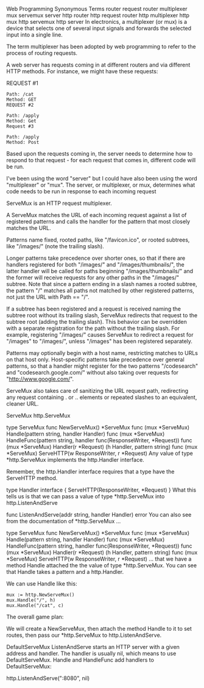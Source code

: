 Web Programming Synonymous Terms
router
request router
multiplexer
mux
servemux
server
http router
http request router
http multiplexer
http mux
http servemux
http server
In electronics, a multiplexer (or mux) is a device that selects one of several input signals and forwards the selected input into a single line.

The term multiplexer has been adopted by web programming to refer to the process of routing requests.

A web server has requests coming in at different routers and via different HTTP methods. For instance, we might have these requests:

REQUEST #1
```
Path: /cat
Method: GET
REQUEST #2

Path: /apply
Method: Get
Request #3

Path: /apply
Method: Post
```
Based upon the requests coming in, the server needs to determine how to respond to that request - for each request that comes in, different code will be run.

I've been using the word "server" but I could have also been using the word "multiplexer" or "mux". The server, or multiplexer, or mux, determines what code needs to be run in response to each incoming request

ServeMux is an HTTP request multiplexer.

A ServeMux matches the URL of each incoming request against a list of registered patterns and calls the handler for the pattern that most closely matches the URL.

Patterns name fixed, rooted paths, like "/favicon.ico", or rooted subtrees, like "/images/" (note the trailing slash).

Longer patterns take precedence over shorter ones, so that if there are handlers registered for both "/images/" and "/images/thumbnails/", the latter handler will be called for paths beginning "/images/thumbnails/" and the former will receive requests for any other paths in the "/images/" subtree. Note that since a pattern ending in a slash names a rooted subtree, the pattern "/" matches all paths not matched by other registered patterns, not just the URL with Path == "/".

If a subtree has been registered and a request is received naming the subtree root without its trailing slash, ServeMux redirects that request to the subtree root (adding the trailing slash). This behavior can be overridden with a separate registration for the path without the trailing slash. For example, registering "/images/" causes ServeMux to redirect a request for "/images" to "/images/", unless "/images" has been registered separately.

Patterns may optionally begin with a host name, restricting matches to URLs on that host only. Host-specific patterns take precedence over general patterns, so that a handler might register for the two patterns "/codesearch" and "codesearch.google.com/" without also taking over requests for "http://www.google.com/".

ServeMux also takes care of sanitizing the URL request path, redirecting any request containing . or .. elements or repeated slashes to an equivalent, cleaner URL.

ServeMux
http.ServeMux

type ServeMux
	func NewServeMux() *ServeMux
	func (mux *ServeMux) Handle(pattern string, handler Handler)
	func (mux *ServeMux) HandleFunc(pattern string, handler func(ResponseWriter, *Request))
	func (mux *ServeMux) Handler(r *Request) (h Handler, pattern string)
	func (mux *ServeMux) ServeHTTP(w ResponseWriter, r *Request)
Any value of type *http.ServeMux implements the http.Handler interface.

Remember, the http.Handler interface requires that a type have the ServeHTTP method.

type Handler interface {
    ServeHTTP(ResponseWriter, *Request)
}
What this tells us is that we can pass a value of type *http.ServeMux into http.ListenAndServe

func ListenAndServe(addr string, handler Handler) error
You can also see from the documentation of *http.ServeMux ...

type ServeMux
	func NewServeMux() *ServeMux
	func (mux *ServeMux) Handle(pattern string, handler Handler)
	func (mux *ServeMux) HandleFunc(pattern string, handler func(ResponseWriter, *Request))
	func (mux *ServeMux) Handler(r *Request) (h Handler, pattern string)
	func (mux *ServeMux) ServeHTTP(w ResponseWriter, r *Request)
... that we have a method Handle attached the the value of type *http.ServeMux. You can see that Handle takes a pattern and a http.Handler.

We can use Handle like this:

	mux := http.NewServeMux()
	mux.Handle("/", h)
	mux.Handle("/cat", c)
The overall game plan:

We will create a NewServeMux, then attach the method Handle to it to set routes, then pass our *http.ServeMux to http.ListenAndServe.

DefaultServeMux
ListenAndServe starts an HTTP server with a given address and handler. The handler is usually nil, which means to use DefaultServeMux. Handle and HandleFunc add handlers to DefaultServeMux:

http.ListenAndServe(":8080", nil)
